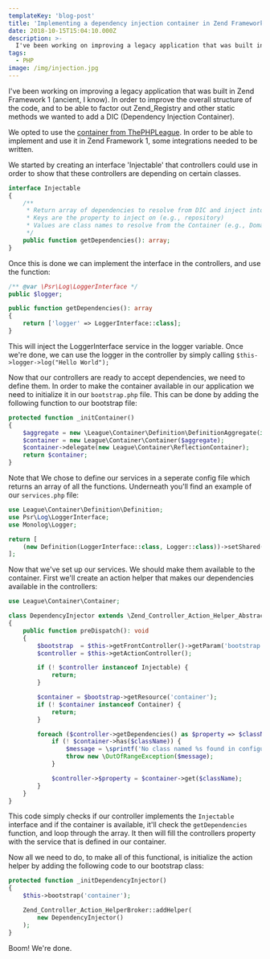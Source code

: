 ```yaml
---
templateKey: 'blog-post'
title: 'Implementing a dependency injection container in Zend Framework 1'
date: 2018-10-15T15:04:10.000Z
description: >-
  I've been working on improving a legacy application that was built in Zend Framework 1. In order to improve the overall structure of the code, and to be able to factor out Zend_Registry and other static methods we wanted to add a DIC (Dependency Injection Container).
tags:
  - PHP
image: /img/injection.jpg
---
```


I've been working on improving a legacy application that was built in Zend Framework 1 (ancient, I know). In order to improve the overall structure of the code, and to be able to factor out Zend_Registry and other static methods we wanted to add a DIC (Dependency Injection Container).

We opted to use the [container from ThePHPLeague](https://github.com/thephpleague/container). In order to be able to implement and use it in Zend Framework 1, some integrations needed to be written.

We started by creating an interface 'Injectable' that controllers could use in order to show that these controllers are depending on certain classes.

``` php
interface Injectable
{
    /**
     * Return array of dependencies to resolve from DIC and inject into controller
     * Keys are the property to inject on (e.g., repository)
     * Values are class names to resolve from the Container (e.g., Domain\Whatever\Service)
     */
    public function getDependencies(): array;
}
```

Once this is done we can implement the interface in the controllers, and use the function:

``` php
/** @var \Psr\Log\LoggerInterface */
public $logger;

public function getDependencies(): array
{
    return ['logger' => LoggerInterface::class];
}
```

This will inject the LoggerInterface service in the logger variable. Once we're done, we can use the logger in the controller by simply calling `$this->logger->log("Hello World");`

Now that our controllers are ready to accept dependencies, we need to define them.
In order to make the container available in our application we need to initialize it in our `bootstrap.php` file. This can be done by adding the following function to our bootstrap file:

``` php
protected function _initContainer()
{
    $aggregate = new \League\Container\Definition\DefinitionAggregate(include APPLICATION_PATH . '/configs/services.php');
    $container = new League\Container\Container($aggregate);
    $container->delegate(new League\Container\ReflectionContainer);
    return $container;
}
```

Note that We chose to define our services in a seperate config file which returns an array of all the functions. Underneath you'll find an example of our `services.php` file:

``` php
use League\Container\Definition\Definition;
use Psr\Log\LoggerInterface;
use Monolog\Logger;

return [
    (new Definition(LoggerInterface::class, Logger::class))->setShared(),
];
```

Now that we've set up our services. We should make them available to the container. First we'll create an action helper that makes our dependencies available in the controllers:

``` php
use League\Container\Container;

class DependencyInjector extends \Zend_Controller_Action_Helper_Abstract
{
    public function preDispatch(): void
    {
        $bootstrap  = $this->getFrontController()->getParam('bootstrap');
        $controller = $this->getActionController();

        if (! $controller instanceof Injectable) {
            return;
        }

        $container = $bootstrap->getResource('container');
        if (! $container instanceof Container) {
            return;
        }

        foreach ($controller->getDependencies() as $property => $className) {
            if (! $container->has($className)) {
                $message = \sprintf('No class named %s found in configured DI Container', $className);
                throw new \OutOfRangeException($message);
            }

            $controller->$property = $container->get($className);
        }
    }
}
```

This code simply checks if our controller implements the `Injectable` interface and if the container is available, it'll check the `getDependencies` function, and loop through the array. It then will fill the controllers property with the service that is defined in our container.

Now all we need to do, to make all of this functional, is initialize the action helper by adding the following code to our bootstrap class:

``` php
protected function _initDependencyInjector()
{
    $this->bootstrap('container');

    Zend_Controller_Action_HelperBroker::addHelper(
        new DependencyInjector()
    );
}
```

Boom! We're done.
